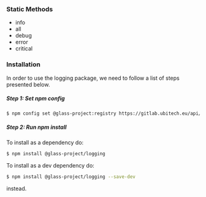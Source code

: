 ### Static Methods

 - info
 - all
 - debug
 - error
 - critical

### Installation

In order to use the logging package, we need to follow a list of steps presented below.

##### Step 1: Set npm config

```sh
$ npm config set @glass-project:registry https://gitlab.ubitech.eu/api/v4/packages/npm/
```

##### Step 2: Run npm install

To install as a dependency do:
```sh
$ npm install @glass-project/logging
```

To install as a dev dependency do:
```sh
$ npm install @glass-project/logging --save-dev
```
instead.